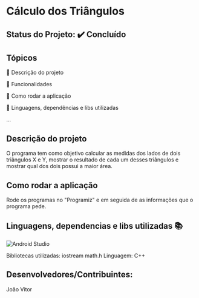 # Cálculo dos Triângulos

## Status do Projeto: ✔️ Concluído 

## Tópicos
🔹 Descrição do projeto 

🔹 Funcionalidades

🔹 Como rodar a aplicação

🔹 Linguagens, dependências e libs utilizadas

...

## Descrição do projeto
O programa tem como objetivo calcular as medidas dos lados de dois triângulos X e Y, mostrar o resultado de cada um desses triângulos e mostrar qual dos dois possui a maior área.

## Como rodar a aplicação 
Rode os programas no "Programiz" e em seguida de as informações que o programa pede.

## Linguagens, dependencias e libs utilizadas 📚
![Android Studio](https://img.shields.io/badge/Android-3DDC84?style=for-the-badge&logo=android&logoColor=white)

Bibliotecas utilizadas:
iostream
math.h
Linguagem:
C++

## Desenvolvedores/Contribuintes:
João Vitor

